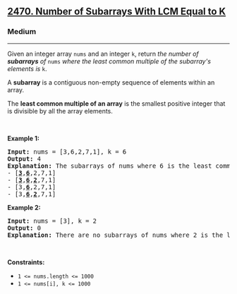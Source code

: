 <h2><a href="https://leetcode.com/problems/number-of-subarrays-with-lcm-equal-to-k/description/?envType=problem-list-v2&envId=number-theory">2470. Number of Subarrays With LCM Equal to K</a></h2><h3>Medium</h3><hr><p>Given an integer array <code>nums</code> and an integer <code>k</code>, return <em>the number of <strong>subarrays</strong> of </em><code>nums</code><em> where the least common multiple of the subarray&#39;s elements is </em><code>k</code>.</p>

<p>A <strong>subarray</strong> is a contiguous non-empty sequence of elements within an array.</p>

<p>The <strong>least common multiple of an array</strong> is the smallest positive integer that is divisible by all the array elements.</p>

<p>&nbsp;</p>
<p><strong class="example">Example 1:</strong></p>

<pre>
<strong>Input:</strong> nums = [3,6,2,7,1], k = 6
<strong>Output:</strong> 4
<strong>Explanation:</strong> The subarrays of nums where 6 is the least common multiple of all the subarray&#39;s elements are:
- [<u><strong>3</strong></u>,<u><strong>6</strong></u>,2,7,1]
- [<u><strong>3</strong></u>,<u><strong>6</strong></u>,<u><strong>2</strong></u>,7,1]
- [3,<u><strong>6</strong></u>,2,7,1]
- [3,<u><strong>6</strong></u>,<u><strong>2</strong></u>,7,1]
</pre>

<p><strong class="example">Example 2:</strong></p>

<pre>
<strong>Input:</strong> nums = [3], k = 2
<strong>Output:</strong> 0
<strong>Explanation:</strong> There are no subarrays of nums where 2 is the least common multiple of all the subarray&#39;s elements.
</pre>

<p>&nbsp;</p>
<p><strong>Constraints:</strong></p>

<ul>
	<li><code>1 &lt;= nums.length &lt;= 1000</code></li>
	<li><code>1 &lt;= nums[i], k &lt;= 1000</code></li>
</ul>
